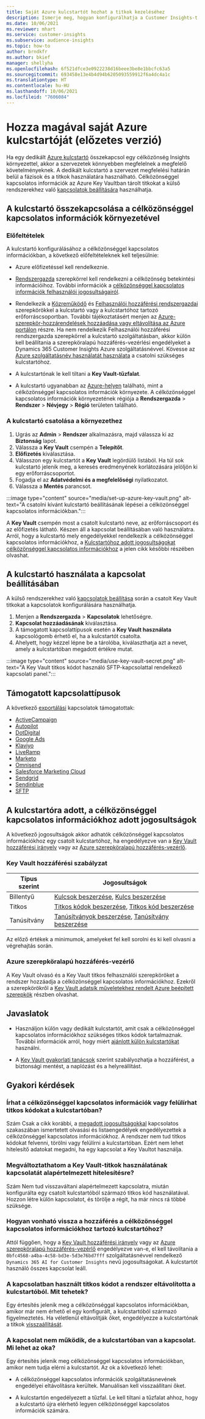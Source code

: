 ```yaml
---
title: Saját Azure kulcstartót hozhat a titkok kezeléséhez
description: Ismerje meg, hogyan konfigurálhatja a Customer Insights-t a saját Azure Key Vault használatára.
ms.date: 10/06/2021
ms.reviewer: mhart
ms.service: customer-insights
ms.subservice: audience-insights
ms.topic: how-to
author: brndkfr
ms.author: bkief
manager: shellyha
ms.openlocfilehash: 6f521dfce3e0922238d16beee3be8e1bbcfc63a5
ms.sourcegitcommit: 693458e13e4b4d94b6205093559912f6a4dc4a1c
ms.translationtype: HT
ms.contentlocale: hu-HU
ms.lasthandoff: 10/06/2021
ms.locfileid: "7606084"
---
```

# <a name="bring-your-own-azure-key-vault-preview"></a>Hozza magával saját Azure kulcstartóját (előzetes verzió)

Ha egy dedikált [Azure kulcstartó](/azure/key-vault/general/basic-concepts) összekapcsol egy célközönség Insights környezettel, akkor a szervezetek könnyebben megfelelnek a megfelelő követelményeknek.
A dedikált kulcstartó a szervezet megfelelési határán belül a fázisok és a titkok használatára használható. Célközönséggel kapcsolatos információk az Azure Key Vaultban tárolt titkokat a külső rendszerekhez való [kapcsolatok beállítására](connections.md) használhatja.

## <a name="link-the-key-vault-to-the-audience-insights-environment"></a>A kulcstartó összekapcsolása a célközönséggel kapcsolatos információk környezetével

### <a name="prerequisites"></a>Előfeltételek

A kulcstartó konfigurálásához a célközönséggel kapcsolatos információkban, a következő előfeltételeknek kell teljesülnie:

- Azure előfizetéssel kell rendelkeznie.

- [Rendszergazda](permissions.md#administrator) szerepkörrel kell rendelkezni a célközönség betekintési információihoz. További információk a [célközönséggel kapcsolatos információk felhasználói jogosultságairól](permissions.md#assign-roles-and-permissions).

- Rendelkezik a [Közreműködő](/azure/role-based-access-control/built-in-roles#contributor) és [Felhasználói hozzáférési rendszergazdai](/azure/role-based-access-control/built-in-roles#user-access-administrator) szerepkörökkel a kulcstartó vagy a kulcstartóhoz tartozó erőforráscsoportban. További tájékoztatásért menjen az [Azure-szerepkör-hozzárendelések hozzáadása vagy eltávolítása az Azure portálon](/azure/role-based-access-control/role-assignments-portal) részre. Ha nem rendelkezik Felhasználói hozzáférési rendszergazda szerepkörrel a kulcstartó szolgáltatásban, akkor külön kell beállítania a szerepköralapú hozzáférés-vezérlési engedélyeket a Dynamics 365 Customer Insights Azure szolgáltatásnévvel. Kövesse az [Azure szolgáltatásnév használatát használata](connect-service-principal.md) a csatolni szükséges kulcstartóhoz.

- A kulcstartónak le kell tiltani a **Key Vault-tűzfalat**.

- A kulcstartó ugyanabban az [Azure-helyen](https://azure.microsoft.com/global-infrastructure/geographies/#overview) található, mint a célközönséggel kapcsolatos információk környezete. A célközönséggel kapcsolatos információk környezetének régiója a **Rendszergazda** > **Rendszer** > **Névjegy** > **Régió** területen található.

### <a name="link-a-key-vault-to-the-environment"></a>A kulcstartó csatolása a környezethez

1. Ugrás az **Admin** > **Rendszer** alkalmazásra, majd válassza ki az **Biztonság** lapot.
1. Válassza a **Key Vault** csempén a **Telepítőt**.
1. **Előfizetés** kiválasztása.
1. Válasszon egy kulcstartót a **Key Vault** legördülő listából. Ha túl sok kulcstartó jelenik meg, a keresés eredményének korlátozására jelöljön ki egy erőforráscsoportot.
1. Fogadja el az **Adatvédelmi és a megfelelőségi** nyilatkozatot.
1. Válassza a **Mentés** parancsot.

:::image type="content" source="media/set-up-azure-key-vault.png" alt-text="A csatolni kívánt kulcstartó beállításának lépései a célközönséggel kapcsolatos információkban.":::

A **Key Vault** csempén most a csatolt kulcstartó neve, az erőforráscsoport és az előfizetés látható. Készen áll a kapcsolat beállításában való használatra.
Arról, hogy a kulcstartó mely engedélyekkel rendelkezik a célközönséggel kapcsolatos információkhoz, a [Kulcstartóhoz adott jogosultságokat célközönséggel kapcsolatos információkhoz](#permissions-granted-on-the-key-vault-to-audience-insights) a jelen cikk későbbi részében olvashat.

## <a name="use-the-key-vault-in-the-connection-setup"></a>A kulcstartó használata a kapcsolat beállításában

A külső rendszerekhez való [kapcsolatok beállítása](connections.md) során a csatolt Key Vault titkokat a kapcsolatok konfigurálására használhatja.

1. Menjen a **Rendszergazda** > **Kapcsolatok** lehetőségre.
1. **Kapcsolat hozzáadásának** kiválasztása.
1. A támogatott kapcsolattípusok esetén a **Key Vault használata** kapcsológomb érhető el, ha a kulcstartót csatolta.
1. Ahelyett, hogy kézzel lépne be a tárolóba, kiválaszthatja azt a nevet, amely a kulcstartóban megadott értékre mutat.

:::image type="content" source="media/use-key-vault-secret.png" alt-text="A Key Vault titkos kódot használó SFTP-kapcsolattal rendelkező kapcsolati panel.":::

## <a name="supported-connection-types"></a>Támogatott kapcsolattípusok

A következő [exportálási](export-destinations.md) kapcsolatok támogatottak:

* [ActiveCampaign](export-active-campaign.md)
* [Autopilot](export-autopilot.md)
* [DotDigital](export-dotdigital.md)
* [Google Ads](export-google-ads.md)
* [Klaviyo](export-klaviyo.md)
* [LiveRamp](export-liveramp.md)
* [Marketo](export-marketo.md)
* [Omnisend](export-omnisend.md)
* [Salesforce Marketing Cloud](export-salesforce.md)
* [Sendgrid](export-sendgrid.md)
* [Sendinblue](export-sendinblue.md)
* [SFTP](export-sftp.md)

## <a name="permissions-granted-on-the-key-vault-to-audience-insights"></a>A kulcstartóra adott, a célközönséggel kapcsolatos információkhoz adott jogosultságok

A következő jogosultságok akkor adhatók célközönséggel kapcsolatos információkhoz egy csatolt kulcstartóhoz, ha engedélyezve van a [Key Vault hozzáférési irányelv](/azure/key-vault/general/assign-access-policy?tabs=azure-portal) vagy az [Azure szerepköralapú hozzáférés-vezérlő](/azure/key-vault/general/rbac-guide?tabs=azure-cli).

### <a name="key-vault-access-policy"></a>Key Vault hozzáférési szabályzat

| Típus szerint        | Jogosultságok          |
| ----------- | -------------------- |
| Billentyű         | [Kulcsok beszerzése](/rest/api/keyvault/get-keys), [Kulcs beszerzése](/rest/api/keyvault/get-key)                                 |
| Titkos      | [Titkos kódok beszerzése](/rest/api/keyvault/get-secrets), [Titkos kód beszerzése](/rest/api/keyvault/get-secret)                     |
| Tanúsítvány | [Tanúsítványok beszerzése](/rest/api/keyvault/get-certificates), [Tanúsítvány beszerzése](/rest/api/keyvault/get-certificate) |

Az előző értékek a minimumok, amelyeket fel kell sorolni és ki kell olvasni a végrehajtás során.

### <a name="azure-role-based-access-control"></a>Azure szerepköralapú hozzáférés-vezérlő

A Key Vault olvasó és a Key Vault titkos felhasználói szerepköröket a rendszer hozzáadja a célközönséggel kapcsolatos információkhoz. Ezekről a szerepkörökről a [Key Vault adatsík műveletekhez rendelt Azure beépített szerepkök](/azure/key-vault/general/rbac-guide?tabs=azure-cli) részben olvashat.

## <a name="recommendations"></a>Javaslatok

- Használjon külön vagy dedikált kulcstartót, amit csak a célközönséggel kapcsolatos információkhoz szükséges titkos kódok tartalmaznak. További információk arról, hogy miért [ajánlott külön kulcstartókat ](/azure/key-vault/general/best-practices#why-we-recommend-separate-key-vaults) használni.

- A [Key Vault gyakorlati tanácsok](/azure/key-vault/general/best-practices#turn-on-logging) szerint szabályozhatja a hozzáférést, a biztonsági mentést, a naplózást és a helyreállítást.

## <a name="frequently-asked-questions"></a>Gyakori kérdések

### <a name="can-audience-insights-write-secrets-or-overwrite-secrets-into-the-key-vault"></a>Írhat a célközönséggel kapcsolatos információk vagy felülírhat titkos kódokat a kulcstartóban?

Szám Csak a cikk korábbi, a [megadott jogosultságokkal](#permissions-granted-on-the-key-vault-to-audience-insights) kapcsolatos szakaszában ismertetett olvasási és listaengedélyek engedélyezettek a célközönséggel kapcsolatos információkhoz. A rendszer nem tud titkos kódokat felvenni, törölni vagy felülírni a kulcstartóban. Ezért nem lehet hitelesítő adatokat megadni, ha egy kapcsolat a Key Vaultot használja.

### <a name="can-i-change-a-connection-from-using-key-vault-secrets-to-default-authentication"></a>Megváltoztathatom a Key Vault-titkok használatának kapcsolatát alapértelmezett hitelesítésre?

Szám Nem tud visszaváltani alapértelmezett kapcsolatra, miután konfigurálta egy csatolt kulcstartóból származó titkos kód használatával. Hozzon létre külön kapcsolatot, és törölje a régit, ha már nincs rá többé szüksége.

### <a name="how-can-i-revoke-access-to-a-key-vault-for-audience-insights"></a>Hogyan vonható vissza a hozzáférés a célközönséggel kapcsolatos információkhoz tartozó kulcstartóhoz?

Attól függően, hogy a [Key Vault hozzáférési irányelv](/azure/key-vault/general/assign-access-policy?tabs=azure-portal) vagy az [Azure szerepköralapú hozzáférés-vezérlő](/azure/key-vault/general/rbac-guide?tabs=azure-cli) engedélyezve van-e, el kell távolítania a `0bfc4568-a4ba-4c58-bd3e-5d3e76bd7fff` szolgáltatásnévvel rendelkező `Dynamics 365 AI for Customer Insights` nevű jogosultságokat. A kulcstartót használó összes kapcsolat leáll.

### <a name="a-secret-thats-used-in-a-connection-got-removed-from-the-key-vault-what-can-i-do"></a>A kapcsolatban használt titkos kódot a rendszer eltávolította a kulcstartóból. Mit tehetek?

Egy értesítés jelenik meg a célközönséggal kapcsolatos információkban, amikor már nem érhető el egy konfigurált, a kulcstartóból származó figyelmeztetés. Ha véletlenül eltávolítják őket, engedélyezze a kulcstartónak a titkok [visszaállítását](/azure/key-vault/general/soft-delete-overview).

### <a name="a-connection-doesnt-work-but-my-secret-is-in-the-key-vault-what-might-be-the-cause"></a>A kapcsolat nem működik, de a kulcstartóban van a kapcsolat. Mi lehet az oka?

Egy értesítés jelenik meg célközönséggel kapcsolatos információkban, amikor nem tudja elérni a kulcstartót. Az ok a következő lehet:

- A célközönséggel kapcsolatos információk szolgáltatásnevének engedélyei eltávolításra kerültek. Manuálisan kell visszaállítani őket.

- A kulcstartón engedélyezett a tűzfal. Le kell tiltani a tűzfalat ahhoz, hogy a kulcstartó újra elérhető legyen célközönséggel kapcsolatos információk számára.
